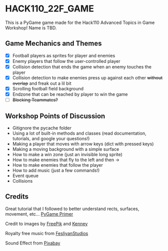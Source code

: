 # HACK110_22F_GAME

This is a PyGame game made for the Hack110 Advanced Topics in Game Workshop! Name is TBD.

## Game Mechanics and Themes
- [X] Football players as sprites for player and enemies
- [X] Enemy players that follow the user-controlled player 
- [X] Collision detection that ends the game when an enemy touches the player
- [X] Collision detection to make enemies press up against each other ~~without overlap~~ and freak out a lil bit
- [X] Scrolling football field background 
- [X] Endzone that can be reached by player to win the game 
- [ ] ~~Blocking Teammates?~~

## Workshop Points of Discussion
- Gitignore the pycache folder
- Using a lot of built-in methods and classes (read documentation, tutorials, and google your questions!)
- Making a player that moves with arrow keys (dict with pressed keys)
- Making a moving background with a simple surface
- How to make a win zone (just an invisible long sprite)
- How to make enemies that fly to the left and then ->
- How to make enemies that follow the player
- How to add music (just a few commands!)
- Event queue
- Collisions

## Credits
Great tutorial that I followed to better understand rects, surfaces, movement, etc... [PyGame Primer](https://realpython.com/pygame-a-primer/)

Credit to images by [FreePik](https://www.freepik.com/free-vector/american-football-field-top-view_11684074.htm#query=football%20field&position=0&from_view=keyword#position=0&query=football%20field) and [Kenney](www.kenney.nl/assets/sports-pack)

Royalty free music from [FesliyanStudios](https://www.FesliyanStudios.com)

Sound Effect from [Pixabay](https://pixabay.com/?utm_source=link-attribution&amp;utm_medium=referral&amp;utm_campaign=music&amp;utm_content=6185)